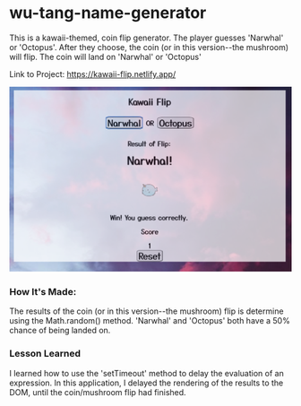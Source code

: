 # wu-tang-name-generator

This is a kawaii-themed, coin flip generator. The player guesses 'Narwhal' or 'Octopus'. After they choose, the coin (or in this version--the mushroom) will flip. The coin will land on 'Narwhal' or 'Octopus'

Link to Project: https://kawaii-flip.netlify.app/

![Project Image](/pic/flip.png)


### How It's Made:

The results of the coin (or in this version--the mushroom) flip is determine using the Math.random() method. 'Narwhal' and 'Octopus' both have a 50% chance of being landed on. 


### Lesson Learned

I learned how to use the 'setTimeout' method to delay the evaluation of an expression. In this application, I delayed the rendering of the results to the DOM, until the coin/mushroom flip had finished.
 

###